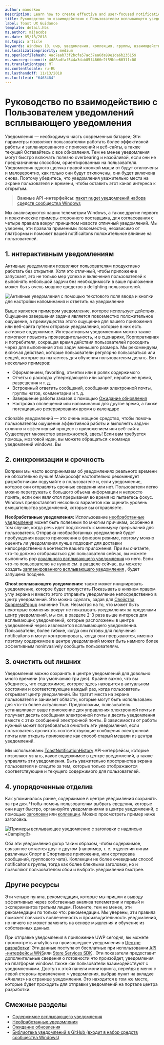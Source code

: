 ```yaml
---
author: manoskow
Description: Learn how to create effective and user-focused notifications that make your users productive and happy.
title: Руководство по взаимодействию с Пользователем всплывающего уведомления
label: Toast UX Guidance
template: detail.hbs
ms.author: mijacobs
ms.date: 05/18/2018
ms.topic: article
keywords: Windows 10, uwp, уведомления, коллекция, группы, взаимодействие с пользователем, руководство по взаимодействию с пользователем, руководство, действие, всплывающее уведомление, центр уведомлений, noninterruptive, эффективных уведомления, неинтрузивного уведомления, активные, управление, упорядочение
ms.localizationpriority: medium
ms.openlocfilehash: 4ac7eab73f2bcfa57ac37ea6da99e1da6b235159
ms.sourcegitcommit: 4d88adfaf544a3dab05f4660e2f59bbe60311c00
ms.translationtype: MT
ms.contentlocale: ru-RU
ms.lasthandoff: 11/13/2018
ms.locfileid: "6463484"
---
```

# <a name="toast-notification-ux-guidance"></a>Руководство по взаимодействию с Пользователем уведомлений всплывающего уведомления
Уведомления — необходимую часть современных батареи; Эти параметры позволяют пользователям работать более эффективной работы и запланированного с приложений и веб-сайты, а также текущей Оставайтесь с все обновления. Тем не менее уведомления могут быстро включать полезно overbearing и назойливой, если они не предназначены способом, ориентированных на пользователя. Уведомления одного щелчка правой кнопкой мыши от будут отключены и маловероятно, как только они будут отключены, они будет включена снова.  Поэтому убедитесь, что уведомления уважительно места на экране пользователя и времени, чтобы оставить этот канал интереса к открытым.

> **Важные API -интерфейсы**: [пакет nuget уведомлений набора средств сообщества Windows](https://www.nuget.org/packages/Microsoft.Toolkit.Uwp.Notifications/)

Мы анализируются наших телеметрии Windows, а также другие первого и практические примеры стороннего поставщика, для согласования с четыре правила вокруг принципом новости отличный уведомлений.  Мы уверены, эти правила применимы повсеместно, независимо от платформы и поможет вашей notificaitons положительное влияние на пользователей.

## <a name="1-actionable-notifications"></a>1. интерактивным уведомлениям
Активные уведомления позволяют пользователям продуктивно работать без открытия.  Хотя это отличный, чтобы приложение запускает, это не только мер успеха и включения пользователей к выполнять небольшой задачи без необходимости в ваше приложение может быть очень мощное средство в delighting пользователей.

![Активные уведомления с помощью текстового поля ввода и кнопки для настройки напоминания и ответить на уведомление](images/actionable-notification-example01.png)

Выше является примером уведомление, которое использует действия. Ощущение завершения задачи является повсеместно положительное ощущение, а преимущества этого ощущение для вашего приложения или веб-сайта путем отправки уведомления, которые в них есть активные содержимое. Интерактивным уведомлениям можно также помогают повысить производительность, и в сценариях, Корпоративная и потребителя, сокращая время действия пользователей проходить через для выполнения этих задач меньшего размера. Мы рекомендуем, включая действия, которые пользователи регулярно пользоваться или вещей, которые вы пытаетесь для обучения пользователям делать.  Вот несколько примеров:
* Оформлением, favoriting, отметки или в ролях содержимого
* Отчеты о расходах утверждающего или запрет, нерабочее время, разрешения и т. д.
* Встроенный ответить сообщений, сообщения электронной почты, группы чатов, комментарии и т. д.
* Завершение работы заказов с помощью [Ожидание обновления](toast-pending-update.md)
* Настройка оповещений или напоминания для другое время, а также потенциально резервирования время в календаре

ctionable уведомлений — это очень мощное средство, чтобы помочь пользователям ощущение эффективной работы и выполнять задачи отлично и эффективный процесс с приложением или веб-сайта.  Существует множество возможностей, здесь! Если вам требуется помощь, мозговой идеи, вы можете обращаться к команде уведомлений windows.  Вы 

## <a name="2-timing-and-urgency"></a>2. синхронизации и срочность
Вопреки мы часто воспринимаем об уведомлениях реального времени не обязательно лучше! Майкрософт настоятельно рекомендует разработчикам подумайте о пользователе и, если уведомление, которое они отправлять срочные сведения или нет. Пользователи легко можно перегружать с большого объема информации и непросто понять, если они являются прерывания во время их пытаетесь фокус. Windows предоставляет несколько вариантов как оценить уровень вмешательства уведомлений, которые вы отправляете.

**Необработанные уведомления:** Использование [необработанные уведомления](raw-notification-overview.md) может быть полезным по многим причинам, особенно в том случае, когда речь идет подключить к минимуму прерываний для пользователя.  Отправка необработанных уведомлений будет пробуждения вашего приложения в фоновом режиме, поэтому можно оценить ли уведомления лучше подходит для доставки непосредственно в контексте вашего приложения. При вы считаете, что-то должно отображаться для пользователя сейчас, вы можете выполнить pop [локального всплывающего уведомления](send-local-toast.md) из него.  Если что-то пользователю не нужно см. в разделе сейчас, вы можете создать [запланированного всплывающего уведомления](https://blogs.msdn.microsoft.com/tiles_and_toasts/2016/09/30/quickstart-sending-an-alarm-in-windows-10/) , будет запущена позднее.

**Ghost всплывающего уведомления:** также может инициировать уведомление, которое будет пропустить Показывать в нижнем правом углу экрана и вместо этого отправить уведомление непосредственно в центр уведомлений. Это можно сделать, задав для [Свойства SuppressPopup](https://docs.microsoft.com/en-us/uwp/api/windows.ui.notifications.toastnotification.suppresspopup) значение True. Несмотря на то, что может быть некоторые сомнения вокруг не показывать уведомления за пределами центр уведомлений, мы см. в разделе 2-3 раза выше интереса для всплывающих уведомлений, которые расположены в центре уведомлений через извлекается всплывающего уведомления.  Пользователи, более гибкие, когда они готовы для получения notificaitons и могут контролировать, когда они прерываются, именно поэтому содержимое в центре уведомлений может быть намного более эффективным noninvasively сообщить пользователям.

## <a name="3-clear-out-the-clutter"></a>3. очистить out лишних
Уведомления можно сохранять в центре уведомлений для довольно много времени (по умолчанию три дня).  Крайне важно, что вы убедитесь, что содержимое, которое здесь находится в актуальном состоянии и соответствующие каждый раз, когда пользователь открывает центр уведомлений. Вы тратит места на экране пользователя и занимает области, которые могут быть использованы для что-то более актуальные.  Предположим, пользователь устанавливает ваше приложение для управления электронной почты и получает десять сообщения электронной почты и десять уведомления вместе с этих сообщений электронной почты.  В зависимости от работы нужный может потребоваться очистить эти уведомления, если пользователь прочитать соответствующие сообщения электронной почты или открыть приложение как способ старый мешали из центра уведомлений.

Мы использованы [ToastNotificationHistory](https://docs.microsoft.com/en-us/uwp/api/windows.ui.notifications.toastnotificationhistory) API-интерфейсы, которые позволяют узнать, какое содержимое в центре уведомлений, а также управлять эти уведомления. Быть уважительно пространства экрана пользователя и следите за тем, которые только отображаются соответствующие и текущего содержимого для пользователей.

## <a name="4-keeping-organized"></a>4. упорядоченные отделив
Как упоминалось ранее, содержимое в центре уведомлений сохранять за три дня.  Чтобы помочь пользователям выбрать сведения, которые они ищут быстро, организуйте уведомлениями в центре уведомлений, с помощью [заголовки](https://docs.microsoft.com/en-us/windows/uwp/design/shell/tiles-and-notifications/toast-headers) или [коллекции](https://docs.microsoft.com/en-us/uwp/api/windows.ui.notifications.toastcollection). Можно просмотреть пример ниже заголовка.

![Примеры всплывающее уведомление с заголовки с надписью «Camping!!»](images/toast-headers-action-center.png)

Оба эти уведомления gorup таким образом, чтобы содержимое, связанное остается друг с другом (например, т. е. отделении лигам различных Спорт в Спортивное приложение, или сортировка сообщений, группового чата). Коллекции не более очевидным способ notificaitons группы, тогда как более блеклыми заголовки, но и позволяют пользователям сбои и выбрать уведомлений быстрее. 

## <a name="other-resources"></a>Другие ресурсы
Эти четыре пункта, рекомендации, которые мы пришли к выводу эффективных через собственных анализа телеметрии и первый и экспериментов третьим лицам. Помните, тем не менее, эти рекомендации по только что: рекомендации.  Мы уверены, эти правила поможет повысить вовлеченность и производительность уведомлений, но ничего не может заменить на основе мышления и обучение из собственных данных.  

При отправке уведомления в приложение UWP сегодня, вы можете просмотреть analytics на произошедшее уведомления в [Центре разработки](https://developer.microsoft.com/en-us/windows)! Эти данные поступают бесплатные при использовании [API -интерфейсы WNS](https://docs.microsoft.com/en-us/windows/uwp/design/shell/tiles-and-notifications/windows-push-notification-services--wns--overview)или [Store Services SDK](https://marketplace.visualstudio.com/items?itemName=AdMediator.MicrosoftStoreServicesSDK) . Эти показатели предоставит дополнительные сведения о готовности что произойдет, уведомления на платформе windows также как пользователи взаимодействуют с уведомлениями. Доступ к этой панели мониторинга, перейдя в меню с левой стороны привлечение > уведомления, выбрав пункт на вкладке «Анализ» на странице уведомления.  Это находится в том же месте, которые будет проходить для отправки уведомлений на портале центра разработки.

## <a name="related-topics"></a>Смежные разделы

* [Содержимое всплывающего уведомления](adaptive-interactive-toasts.md)
* [Необработанные уведомления](raw-notification-overview.md)
* [Ожидание обновления](toast-pending-update.md)
* [Библиотека уведомлений в GitHub (входит в набор средств сообщества Windows)](https://github.com/Microsoft/UWPCommunityToolkit/tree/master/Microsoft.Toolkit.Uwp.Notifications)
